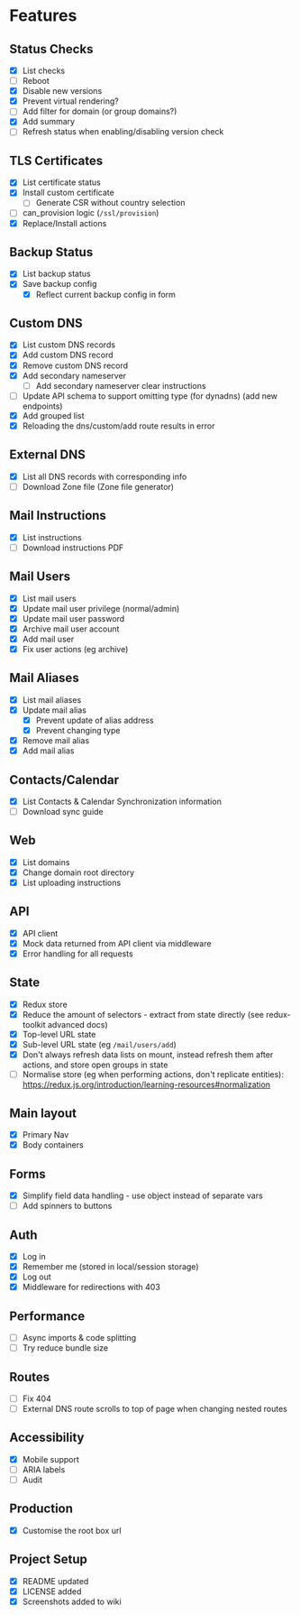 # Features

## Status Checks

- [x] List checks
- [ ] Reboot
- [x] Disable new versions
- [x] Prevent virtual rendering?
- [ ] Add filter for domain (or group domains?)
- [x] Add summary
- [ ] Refresh status when enabling/disabling version check

## TLS Certificates

- [x] List certificate status
- [x] Install custom certificate
  - [ ] Generate CSR without country selection
- [ ] can_provision logic (`/ssl/provision`)
- [x] Replace/Install actions

## Backup Status

- [x] List backup status
- [x] Save backup config
  - [x] Reflect current backup config in form

## Custom DNS

- [x] List custom DNS records
- [x] Add custom DNS record
- [x] Remove custom DNS record
- [x] Add secondary nameserver
  - [ ] Add secondary nameserver clear instructions
- [ ] Update API schema to support omitting type (for dynadns) (add new endpoints)
- [x] Add grouped list
- [x] Reloading the dns/custom/add route results in error

## External DNS

- [x] List all DNS records with corresponding info
- [ ] Download Zone file (Zone file generator)

## Mail Instructions

- [x] List instructions
- [ ] Download instructions PDF

## Mail Users

- [x] List mail users
- [x] Update mail user privilege (normal/admin)
- [x] Update mail user password
- [x] Archive mail user account
- [x] Add mail user
- [x] Fix user actions (eg archive)

## Mail Aliases

- [x] List mail aliases
- [x] Update mail alias
  - [x] Prevent update of alias address
  - [x] Prevent changing type
- [x] Remove mail alias
- [x] Add mail alias

## Contacts/Calendar

- [x] List Contacts & Calendar Synchronization information
- [ ] Download sync guide

## Web

- [x] List domains
- [x] Change domain root directory
- [x] List uploading instructions

## API

- [x] API client
- [x] Mock data returned from API client via middleware
- [x] Error handling for all requests

## State

- [x] Redux store
- [x] Reduce the amount of selectors - extract from state directly (see redux-toolkit advanced docs)
- [x] Top-level URL state
- [x] Sub-level URL state (eg `/mail/users/add`)
- [x] Don't always refresh data lists on mount, instead refresh them after actions, and store open groups in state
- [ ] Normalise store (eg when performing actions, don't replicate entities): https://redux.js.org/introduction/learning-resources#normalization

## Main layout

- [x] Primary Nav
- [x] Body containers

## Forms

- [x] Simplify field data handling - use object instead of separate vars
- [ ] Add spinners to buttons

## Auth

- [x] Log in
- [x] Remember me (stored in local/session storage)
- [x] Log out
- [x] Middleware for redirections with 403

## Performance

- [ ] Async imports & code splitting
- [ ] Try reduce bundle size

## Routes

- [ ] Fix 404
- [ ] External DNS route scrolls to top of page when changing nested routes

## Accessibility

- [x] Mobile support
- [ ] ARIA labels
- [ ] Audit

## Production

- [x] Customise the root box url

## Project Setup

- [x] README updated
- [x] LICENSE added
- [x] Screenshots added to wiki
